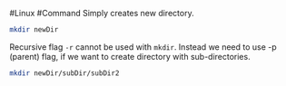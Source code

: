 #Linux #Command 
Simply creates new directory.
```bash
mkdir newDir
```
Recursive flag `-r` cannot be used with `mkdir`. Instead we need to use -p (parent) flag, if we want to create directory with sub-directories.
```bash
mkdir newDir/subDir/subDir2
```